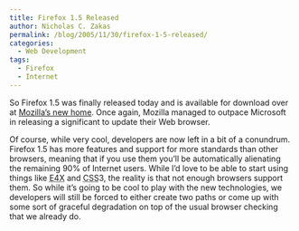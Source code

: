```yaml
---
title: Firefox 1.5 Released
author: Nicholas C. Zakas
permalink: /blog/2005/11/30/firefox-1-5-released/
categories:
  - Web Development
tags:
  - Firefox
  - Internet
---
```

So Firefox 1.5 was finally released today and is available for download over at <a title="Mozilla Corporation" rel="external" href="http://www.mozilla.com">Mozilla&#8217;s new home</a>. Once again, Mozilla managed to outpace Microsoft in releasing a significant to update their Web browser.

Of course, while very cool, developers are now left in a bit of a conundrum. Firefox 1.5 has more features and support for more standards than other browsers, meaning that if you use them you&#8217;ll be automatically alienating the remaining 90% of Internet users. While I&#8217;d love to be able to start using things like <acronym title="ECMAScript for XML">E4X</acronym> and <acronym title="Cascading Style Sheets">CSS</acronym>3, the reality is that not enough browsers support them. So while it&#8217;s going to be cool to play with the new technologies, we developers will still be forced to either create two paths or come up with some sort of graceful degradation on top of the usual browser checking that we already do.
